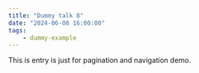 ```yaml
---
title: "Dummy talk 8"
date: "2024-06-08 16:00:00"
tags:
    - dummy-example
---
```


This is entry is just for pagination and navigation demo.
